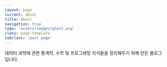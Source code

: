 ```yaml
---
layout: page
current: about
title: About
navigation: true
logo: 'assets/images/ghost.png'
class: page-template
subclass: 'post page'
---
```


데이터 과학에 관한 통계학, 수학 및 프로그래밍 지식들을 정리해두기 위해 만든 블로그입니다.
